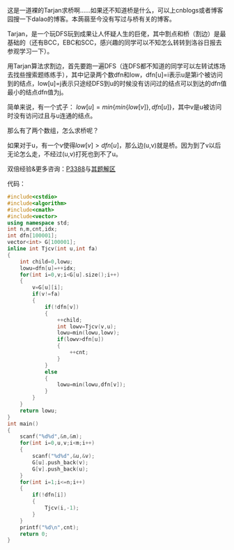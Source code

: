 这是一道裸的Tarjan求桥啊……如果还不知道桥是什么，可以上cnblogs或者博客园搜一下dalao的博客。本蒟蒻至今没有写过与桥有关的博客。

Tarjan，是一个玩DFS玩到成果让人怀疑人生的巨佬，其中割点和桥（割边）是最基础的（还有BCC，EBC和SCC，感兴趣的同学可以不知怎么转转到洛谷日报去参观学习一下）。

用Tarjan算法求割边，首先要跑一遍DFS（连DFS都不知道的同学可以左转试炼场去找些搜索题练练手），其中记录两个数dfn和low，dfn[u]=i表示u是第i个被访问到的结点，low[u]=j表示只途经DFS到u的时候没有访问过的结点可以到达的dfn值最小的结点dfn值为j。

简单来说，有一个式子：
$low[u]=min\{min\{low[v]\},dfn[u]\}$，其中v是u被访问时没有访问过且与u连通的结点。

那么有了两个数组，怎么求桥呢？

如果对于u，有一个v使得$low[v]>dfn[u]$，那么边(u,v)就是桥。因为到了v以后无论怎么走，不经过(u,v)打死也到不了u。

双倍经验&更多咨询：[P3388](https://www.luogu.org/problemnew/show/P3388)与[其题解区](https://www.luogu.org/problemnew/solution/P3388)

代码：

```cpp
#include<cstdio>
#include<algorithm>
#include<cmath>
#include<vector>
using namespace std;
int n,m,cnt,idx;
int dfn[100001];
vector<int> G[100001];
inline int Tjcv(int u,int fa)
{
	int child=0,lowu;
	lowu=dfn[u]=++idx;
	for(int i=0,v;i<G[u].size();i++)
	{
		v=G[u][i];
		if(v!=fa)
		{
			if(!dfn[v])
			{
				++child;
				int lowv=Tjcv(v,u);
				lowu=min(lowu,lowv);
				if(lowv>dfn[u])
				{
					++cnt;
				}
			}
			else
			{
				lowu=min(lowu,dfn[v]);
			}
		}
	}
	return lowu;
}
int main()
{
	scanf("%d%d",&n,&m);
	for(int i=0,u,v;i<m;i++) 
	{
		scanf("%d%d",&u,&v);
		G[u].push_back(v);
		G[v].push_back(u);
	}
	for(int i=1;i<=n;i++) 
	{
		if(!dfn[i])
		{
			Tjcv(i,-1);
		}
	}
	printf("%d\n",cnt);
	return 0;
}
```